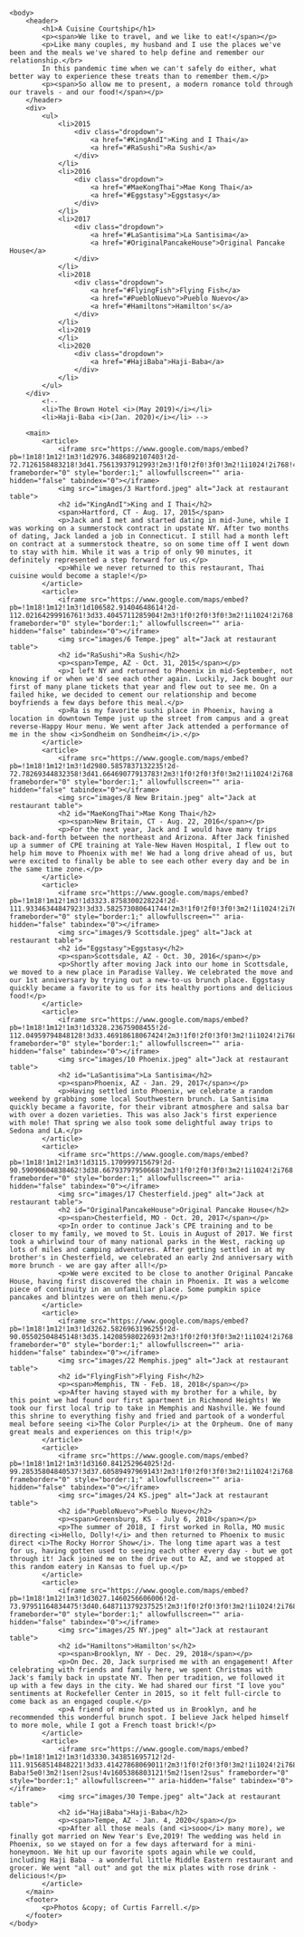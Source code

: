 <!DOCTYPE html>

<html>
    <head>
        <title>A Cuisine Courtship</title>
        <link rel="stylesheet" type="text/css" href="normstyles.css">
        <link rel="stylesheet" type="text/css" href="styles.css">
    </head>

    <body>
        <header>
            <h1>A Cuisine Courtship</h1>
            <p><span>We like to travel, and we like to eat!</span></p>
            <p>Like many couples, my husband and I use the places we've been and the meals we've shared to help define and remember our relationship.</br>
            In this pandemic time when we can't safely do either, what better way to experience these treats than to remember them.</p>
            <p><span>So allow me to present, a modern romance told through our travels - and our food!</span></p>
        </header>
        <div>   
            <ul>
                <li>2015
                    <div class="dropdown">
                        <a href="#KingAndI">King and I Thai</a>
                        <a href="#RaSushi">Ra Sushi</a> 
                    </div>
                </li>
                <li>2016
                    <div class="dropdown">
                        <a href="#MaeKongThai">Mae Kong Thai</a>
                        <a href="#Eggstasy">Eggstasy</a>
                    </div>
                </li>
                <li>2017
                    <div class="dropdown">
                        <a href="#LaSantisima">La Santisima</a>
                        <a href="#OriginalPancakeHouse">Original Pancake House</a>
                    </div>
                </li>
                <li>2018
                    <div class="dropdown">
                        <a href="#FlyingFish">Flying Fish</a>
                        <a href="#PuebloNuevo">Pueblo Nuevo</a>
                        <a href="#Hamiltons">Hamilton's</a>
                    </div>
                </li>
                <li>2019
                </li>
                <li>2020
                    <div class="dropdown">
                        <a href="#HajiBaba">Haji-Baba</a>
                    </div>
                </li>
            </ul>
        </div>
            <!-- 
            <li>The Brown Hotel <i>(May 2019)</i></li>
            <li>Haji-Baba <i>(Jan. 2020)</i></li> -->

        <main>
            <article>
                <iframe src="https://www.google.com/maps/embed?pb=!1m18!1m12!1m3!1d2976.3486892107403!2d-72.7126158483218!3d41.75613937912993!2m3!1f0!2f0!3f0!3m2!1i1024!2i768!4f13.1!3m3!1m2!1s0x89e7accad9061f75%3A0xfcd0b1fd16a6a91f!2sKing%20%26%20I%20Thai%20Restaurant!5e0!3m2!1sen!2sus!4v1605386528662!5m2!1sen!2sus" frameborder="0" style="border:1;" allowfullscreen="" aria-hidden="false" tabindex="0"></iframe>
                <img src="images/3 Hartford.jpeg" alt="Jack at restaurant table">
                <h2 id="KingAndI">King and I Thai</h2>
                <span>Hartford, CT - Aug. 17, 2015</span>
                <p>Jack and I met and started dating in mid-June, while I was working on a summerstock contract in upstate NY. After two months of dating, Jack landed a job in Connecticut. I still had a month left on contract at a summerstock theatre, so on some time off I went down to stay with him. While it was a trip of only 90 minutes, it definitely represented a step forward for us.</p>
                <p>While we never returned to this restaurant, Thai cuisine would become a staple!</p>
            </article>
            <article>
                <iframe src="https://www.google.com/maps/embed?pb=!1m18!1m12!1m3!1d106582.91404648614!2d-112.02164299916761!3d33.4045711285904!2m3!1f0!2f0!3f0!3m2!1i1024!2i768!4f13.1!3m3!1m2!1s0x0%3A0x9c1cf091d986ae4b!2sRA%20Sushi%20Bar%20Restaurant!5e0!3m2!1sen!2sus!4v1605386424723!5m2!1sen!2sus" frameborder="0" style="border:1;" allowfullscreen="" aria-hidden="false" tabindex="0"></iframe>
                <img src="images/6 Tempe.jpeg" alt="Jack at restaurant table">
                <h2 id="RaSushi">Ra Sushi</h2>
                <p><span>Tempe, AZ - Oct. 31, 2015</span></p>
                <p>I left NY and returned to Phoenix in mid-September, not knowing if or when we'd see each other again. Luckily, Jack bought our first of many plane tickets that year and flew out to see me. On a failed hike, we decided to cement our relationship and become boyfriends a few days before this meal.</p>
                <p>Ra is my favorite sushi place in Phoenix, having a location in downtown Tempe just up the street from campus and a great reverse-Happy Hour menu. We went after Jack attended a performance of me in the show <i>Sondheim on Sondheim</i>.</p>
            </article>
            <article>
                <iframe src="https://www.google.com/maps/embed?pb=!1m18!1m12!1m3!1d2980.5857837132235!2d-72.78269344832358!3d41.66469077913783!2m3!1f0!2f0!3f0!3m2!1i1024!2i768!4f13.1!3m3!1m2!1s0x89e7b3b7d9dbc179%3A0xdf5afd1c1cdeb1fd!2sMae%20Kong%20Thai%20Restaurant!5e0!3m2!1sen!2sus!4v1605386590297!5m2!1sen!2sus" frameborder="0" style="border:1;" allowfullscreen="" aria-hidden="false" tabindex="0"></iframe>
                <img src="images/8 New Britain.jpeg" alt="Jack at restaurant table">
                <h2 id="MaeKongThai">Mae Kong Thai</h2>
                <p><span>New Britain, CT - Aug. 22, 2016</span></p>
                <p>For the next year, Jack and I would have many trips back-and-forth between the northeast and Arizona. After Jack finished up a summer of CPE training at Yale-New Haven Hospital, I flew out to help him move to Phoenix with me! We had a long drive ahead of us, but were excited to finally be able to see each other every day and be in the same time zone.</p>
            </article>
            <article>
                <iframe src="https://www.google.com/maps/embed?pb=!1m18!1m12!1m3!1d3323.8758300228224!2d-111.93346344847923!3d33.582573080641744!2m3!1f0!2f0!3f0!3m2!1i1024!2i768!4f13.1!3m3!1m2!1s0x872b74937096f2d7%3A0x6516bf470e92ab7c!2sEGGstasy!5e0!3m2!1sen!2sus!4v1605386628244!5m2!1sen!2sus" frameborder="0" style="border:1;" allowfullscreen="" aria-hidden="false" tabindex="0"></iframe>
                <img src="images/9 Scottsdale.jpeg" alt="Jack at restaurant table">
                <h2 id="Eggstasy">Eggstasy</h2>
                <p><span>Scottsdale, AZ - Oct. 30, 2016</span></p>
                <p>Shortly after moving Jack into our home in Scottsdale, we moved to a new place in Paradise Valley. We celebrated the move and our 1st anniversary by trying out a new-to-us brunch place. Eggstasy quickly became a favorite to us for its healthy portions and delicious food!</p>
            </article>
            <article>
                <iframe src="https://www.google.com/maps/embed?pb=!1m18!1m12!1m3!1d3328.23675908455!2d-112.04959794848128!3d33.46918618067424!2m3!1f0!2f0!3f0!3m2!1i1024!2i768!4f13.1!3m3!1m2!1s0x872b0df55910fe4f%3A0xe9e4257554aebf88!2sLa%20Santisima!5e0!3m2!1sen!2sus!4v1605386659943!5m2!1sen!2sus" frameborder="0" style="border:1;" allowfullscreen="" aria-hidden="false" tabindex="0"></iframe>
                <img src="images/10 Phoenix.jpeg" alt="Jack at restaurant table">
                <h2 id="LaSantisima">La Santisima</h2>
                <p><span>Phoenix, AZ - Jan. 29, 2017</span></p>
                <p>Having settled into Phoenix, we celebrate a random weekend by grabbing some local Southwestern brunch. La Santisima quickly became a favorite, for their vibrant atmosphere and salsa bar with over a dozen varieties. This was also Jack's first experience with mole! That spring we also took some delightful away trips to Sedona and LA.</p>
            </article>
            <article>
                <iframe src="https://www.google.com/maps/embed?pb=!1m18!1m12!1m3!1d3115.170999715679!2d-90.59090604838462!3d38.66793797950668!2m3!1f0!2f0!3f0!3m2!1i1024!2i768!4f13.1!3m3!1m2!1s0x87df2abc6d92f25f%3A0xdadc6a38d668f9aa!2sThe%20Original%20Pancake%20House!5e0!3m2!1sen!2sus!4v1605386692693!5m2!1sen!2sus" frameborder="0" style="border:1;" allowfullscreen="" aria-hidden="false" tabindex="0"></iframe>
                <img src="images/17 Chesterfield.jpeg" alt="Jack at restaurant table">
                <h2 id="OriginalPancakeHouse">Original Pancake House</h2>
                <p><span>Chesterfield, MO - Oct. 20, 2017</span></p>
                <p>In order to continue Jack's CPE training and to be closer to my family, we moved to St. Louis in August of 2017. We first took a whirlwind tour of many national parks in the West, racking up lots of miles and camping adventures. After getting settled in at my brother's in Chesterfield, we celebrated an early 2nd anniversary with more brunch - we are gay after all!</p>
                <p>We were excited to be close to another Original Pancake House, having first discovered the chain in Phoenix. It was a welcome piece of continuity in an unfamiliar place. Some pumpkin spice pancakes and blintzes were on theh menu.</p>
            </article>
            <article>
                <iframe src="https://www.google.com/maps/embed?pb=!1m18!1m12!1m3!1d3262.5826963196255!2d-90.05502504845148!3d35.14208598022693!2m3!1f0!2f0!3f0!3m2!1i1024!2i768!4f13.1!3m3!1m2!1s0x87d57e96949da0dd%3A0xacf62ccb7d4d529b!2sFlying%20Fish!5e0!3m2!1sen!2sus!4v1605386999802!5m2!1sen!2sus" frameborder="0" style="border:1;" allowfullscreen="" aria-hidden="false" tabindex="0"></iframe>
                <img src="images/22 Memphis.jpeg" alt="Jack at restaurant table">
                <h2 id="FlyingFish">Flying Fish</h2>
                <p><span>Memphis, TN - Feb. 18, 2018</span></p>
                <p>After having stayed with my brother for a while, by this point we had found our first apartment in Richmond Heights! We took our first local trip to take in Memphis and Nashville. We found this shrine to everything fishy and fried and partook of a wonderful meal before seeing <i>The Color Purple</i> at the Orpheum. One of many great meals and experiences on this trip!</p>
            </article>
            <article>
                <iframe src="https://www.google.com/maps/embed?pb=!1m18!1m12!1m3!1d3160.841252964025!2d-99.28535804840537!3d37.60589497969143!2m3!1f0!2f0!3f0!3m2!1i1024!2i768!4f13.1!3m3!1m2!1s0x87a67dfbc22ee023%3A0x99e999c62fa5b32e!2sKansan%20Pueblo%20Nuevo!5e0!3m2!1sen!2sus!4v1605386736587!5m2!1sen!2sus" frameborder="0" style="border:1;" allowfullscreen="" aria-hidden="false" tabindex="0"></iframe>
                <img src="images/24 KS.jpeg" alt="Jack at restaurant table">
                <h2 id="PuebloNuevo">Pueblo Nuevo</h2>
                <p><span>Greensburg, KS - July 6, 2018</span></p>
                <p>The summer of 2018, I first worked in Rolla, MO music directing <i>Hello, Dolly!</i> and then returned to Phoenix to music direct <i>The Rocky Horror Show</i>. The long time apart was a test for us, having gotten used to seeing each other every day - but we got through it! Jack joined me on the drive out to AZ, and we stopped at this random eatery in Kansas to fuel up.</p>
            </article>
            <article>
                <iframe src="https://www.google.com/maps/embed?pb=!1m18!1m12!1m3!1d3027.1460256606006!2d-73.97951164834475!3d40.648711379237525!2m3!1f0!2f0!3f0!3m2!1i1024!2i768!4f13.1!3m3!1m2!1s0x89c25b269cef1491%3A0xbd9029fc5c667fbb!2sHamilton&#39;s!5e0!3m2!1sen!2sus!4v1605386775582!5m2!1sen!2sus" frameborder="0" style="border:1;" allowfullscreen="" aria-hidden="false" tabindex="0"></iframe>
                <img src="images/25 NY.jpeg" alt="Jack at restaurant table">
                <h2 id="Hamiltons">Hamilton's</h2>
                <p><span>Brooklyn, NY - Dec. 29, 2018</span></p>
                <p>On Dec. 20, Jack surprised me with an engagement! After celebrating with friends and family here, we spent Christmas with Jack's family back in upstate NY. Then per tradition, we followed it up with a few days in the city. We had shared our first "I love you" sentiments at Rockefeller Center in 2015, so it felt full-circle to come back as an engaged couple.</p>
                <p>A friend of mine hosted us in Brooklyn, and he recommended this wonderful brunch spot. I believe Jack helped himself to more mole, while I got a French toast brick!</p>
            </article>
            <article>
                <iframe src="https://www.google.com/maps/embed?pb=!1m18!1m12!1m3!1d3330.343851695712!2d-111.91568514848221!3d33.41427868069011!2m3!1f0!2f0!3f0!3m2!1i1024!2i768!4f13.1!3m3!1m2!1s0x872b08f3ce2282b3%3A0xa10d10b04c9f3f53!2sHaji-Baba!5e0!3m2!1sen!2sus!4v1605386803121!5m2!1sen!2sus" frameborder="0" style="border:1;" allowfullscreen="" aria-hidden="false" tabindex="0"></iframe>
                <img src="images/30 Tempe.jpeg" alt="Jack at restaurant table">
                <h2 id="HajiBaba">Haji-Baba</h2>
                <p><span>Tempe, AZ - Jan. 4, 2020</span></p>
                <p>After all those meals (and <i>sooo</i> many more), we finally got married on New Year's Eve,2019! The wedding was held in Phoenix, so we stayed on for a few days afterward for a mini-honeymoon. We hit up our favorite spots again while we could, including Haji Baba - a wonderful little Middle Eastern restaurant and grocer. We went "all out" and got the mix plates with rose drink - delicious!</p>
            </article>
        </main>
        <footer>
            <p>Photos &copy; of Curtis Farrell.</p>
        </footer>
    </body>
</html>